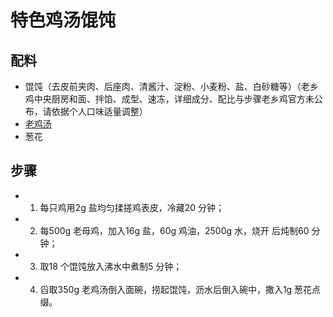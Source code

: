 # 特色鸡汤馄饨

## 配料

- 馄饨（去皮前夹肉、后座肉、清酱汁、淀粉、小麦粉、盐、白砂糖等）（老乡鸡中央厨房和面、拌馅、成型、速冻，详细成分、配比与步骤老乡鸡官方未公布，请依据个人口味适量调整）
- [老鸡汤](/汤/老鸡汤.md)
- 葱花

## 步骤

- 1. 每只鸡用2g 盐均匀揉搓鸡表皮，冷藏20 分钟；
- 2. 每500g 老母鸡，加入16g 盐，60g 鸡油，2500g 水，烧开
  后炖制60 分钟；
-   3. 取18 个馄饨放入沸水中煮制5 分钟；
- 4. 舀取350g 老鸡汤倒入面碗，捞起馄饨，沥水后倒入碗中，撒入1g 葱花点缀。